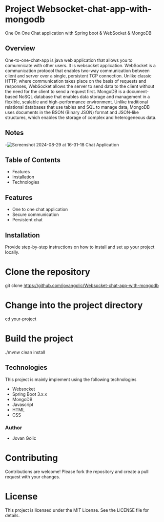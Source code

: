 # Project Websocket-chat-app-with-mongodb
One On One Chat application with Spring boot & WebSocket & MongoDB

## Overview
One-to-one-chat-app is java web application that allows you to comumnicate with other users. It is websocket application. WebSocket is a communication protocol that enables two-way communication between client and server over a single, persistent TCP connection. Unlike classic HTTP, where communication takes place on the basis of requests and responses, WebSocket allows the server to send data to the client without the need for the client to send a request first.
MongoDB is a document-based NoSQL database that enables data storage and management in a flexible, scalable and high-performance environment. Unlike traditional relational databases that use tables and SQL to manage data, MongoDB uses documents in the BSON (Binary JSON) format and JSON-like structures, which enables the storage of complex and heterogeneous data.

## Notes
-![Screenshot 2024-08-29 at 16-31-18 Chat Application](https://github.com/user-attachments/assets/a46fd3a9-9048-4972-b418-9766e92c6622)

## Table of Contents

- Features
- Installation
- Technologies

## Features
- One to one chat application
- Secure communication
- Persistent chat

## Installation
Provide step-by-step instructions on how to install and set up your project locally.

# Clone the repository
git clone https://github.com/jovangolic/Websocket-chat-app-with-mongodb

# Change into the project directory
cd your-project

# Build the project
./mvnw clean install

## Technologies
This project is mainly implement using the following technologies
- Websocket
- Spring Boot 3.x.x
- MongoDB
- Javascript
- HTML
- CSS   

### Author
- Jovan Golic

# Contributing

Contributions are welcome! Please fork the repository and create a pull request with your changes.

# License

This project is licensed under the MIT License. See the LICENSE file for details.   
